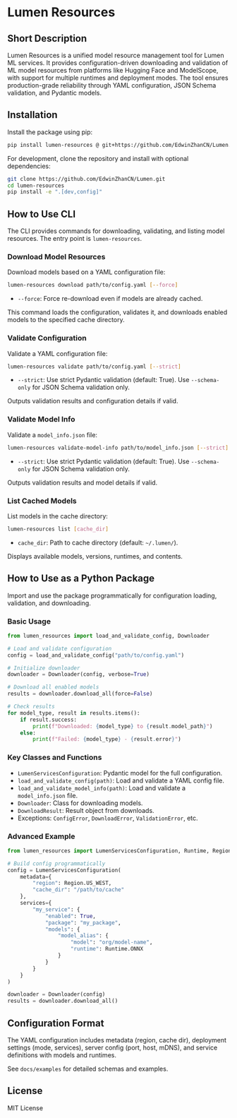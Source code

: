 # Lumen Resources

## Short Description

Lumen Resources is a unified model resource management tool for Lumen ML services. It provides configuration-driven downloading and validation of ML model resources from platforms like Hugging Face and ModelScope, with support for multiple runtimes and deployment modes. The tool ensures production-grade reliability through YAML configuration, JSON Schema validation, and Pydantic models.

## Installation

Install the package using pip:

```bash
pip install lumen-resources @ git+https://github.com/EdwinZhanCN/Lumen.git@main#subdirectory=lumen-resources
```

For development, clone the repository and install with optional dependencies:

```bash
git clone https://github.com/EdwinZhanCN/Lumen.git
cd lumen-resources
pip install -e ".[dev,config]"
```

## How to Use CLI

The CLI provides commands for downloading, validating, and listing model resources. The entry point is `lumen-resources`.

### Download Model Resources

Download models based on a YAML configuration file:

```bash
lumen-resources download path/to/config.yaml [--force]
```

- `--force`: Force re-download even if models are already cached.

This command loads the configuration, validates it, and downloads enabled models to the specified cache directory.

### Validate Configuration

Validate a YAML configuration file:

```bash
lumen-resources validate path/to/config.yaml [--strict]
```

- `--strict`: Use strict Pydantic validation (default: True). Use `--schema-only` for JSON Schema validation only.

Outputs validation results and configuration details if valid.

### Validate Model Info

Validate a `model_info.json` file:

```bash
lumen-resources validate-model-info path/to/model_info.json [--strict]
```

- `--strict`: Use strict Pydantic validation (default: True). Use `--schema-only` for JSON Schema validation only.

Outputs validation results and model details if valid.

### List Cached Models

List models in the cache directory:

```bash
lumen-resources list [cache_dir]
```

- `cache_dir`: Path to cache directory (default: `~/.lumen/`).

Displays available models, versions, runtimes, and contents.

## How to Use as a Python Package

Import and use the package programmatically for configuration loading, validation, and downloading.

### Basic Usage

```python
from lumen_resources import load_and_validate_config, Downloader

# Load and validate configuration
config = load_and_validate_config("path/to/config.yaml")

# Initialize downloader
downloader = Downloader(config, verbose=True)

# Download all enabled models
results = downloader.download_all(force=False)

# Check results
for model_type, result in results.items():
    if result.success:
        print(f"Downloaded: {model_type} to {result.model_path}")
    else:
        print(f"Failed: {model_type} - {result.error}")
```

### Key Classes and Functions

- `LumenServicesConfiguration`: Pydantic model for the full configuration.
- `load_and_validate_config(path)`: Load and validate a YAML config file.
- `load_and_validate_model_info(path)`: Load and validate a `model_info.json` file.
- `Downloader`: Class for downloading models.
- `DownloadResult`: Result object from downloads.
- Exceptions: `ConfigError`, `DownloadError`, `ValidationError`, etc.

### Advanced Example

```python
from lumen_resources import LumenServicesConfiguration, Runtime, Region

# Build config programmatically
config = LumenServicesConfiguration(
    metadata={
        "region": Region.US_WEST,
        "cache_dir": "/path/to/cache"
    },
    services={
        "my_service": {
            "enabled": True,
            "package": "my_package",
            "models": {
                "model_alias": {
                    "model": "org/model-name",
                    "runtime": Runtime.ONNX
                }
            }
        }
    }
)

downloader = Downloader(config)
results = downloader.download_all()
```

## Configuration Format

The YAML configuration includes metadata (region, cache dir), deployment settings (mode, services), server config (port, host, mDNS), and service definitions with models and runtimes.

See `docs/examples` for detailed schemas and examples.

## License

MIT License

